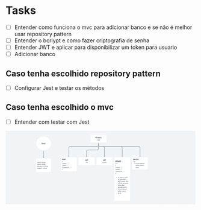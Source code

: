 # Tasks

- [ ] Entender como funciona o mvc para adicionar banco e se não é melhor usar repository pattern
- [ ] Entender o bcriypt e como fazer criptografia de senha
- [ ] Entender JWT e aplicar para disponibilizar um token para usuario
- [ ] Adicionar banco

## Caso tenha escolhido repository pattern

- [ ] Configurar Jest e testar os métodos

## Caso tenha escolhido o mvc

- [ ] Entender com testar com Jest

<img alt="Diagram" src="./diagram.png"/>
